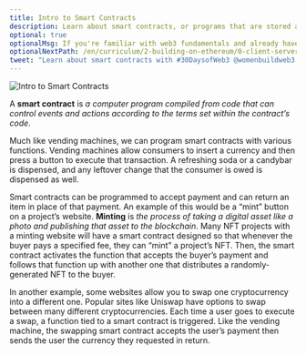 ```yaml
---
title: Intro to Smart Contracts
description: Learn about smart contracts, or programs that are stored and run on blockchains.
optional: true
optionalMsg: If you're familiar with web3 fundamentals and already have your own crypto wallet, feel free to jump ahead to the next section!
optionalNextPath: /en/curriculum/2-building-on-ethereum/0-client-server-architecture
tweet: "Learn about smart contracts with #30DaysofWeb3 @womenbuildweb3 🌐"
---
```


![Intro to Smart Contracts](https://user-images.githubusercontent.com/15064710/180661915-e5225c08-7428-4a71-b521-c633023f747e.png)

A **smart contract** is _a computer program compiled from code that can control events and actions according to the terms set within the contract’s code_.

Much like vending machines, we can program smart contracts with various functions. Vending machines allow consumers to insert a currency and then press a button to execute that transaction. A refreshing soda or a candybar is dispensed, and any leftover change that the consumer is owed is dispensed as well.

Smart contracts can be programmed to accept payment and can return an item in place of that payment. An example of this would be a “mint” button on a project’s website. **Minting** is _the process of taking a digital asset like a photo and publishing that asset to the blockchain_. Many NFT projects with a minting website will have a smart contract designed so that whenever the buyer pays a specified fee, they can “mint” a project’s NFT. Then, the smart contract activates the function that accepts the buyer’s payment and follows that function up with another one that distributes a randomly-generated NFT to the buyer.

In another example, some websites allow you to swap one cryptocurrency into a different one. Popular sites like Uniswap have options to swap between many different cryptocurrencies. Each time a user goes to execute a swap, a function tied to a smart contract is triggered. Like the vending machine, the swapping smart contract accepts the user’s payment then sends the user the currency they requested in return.
